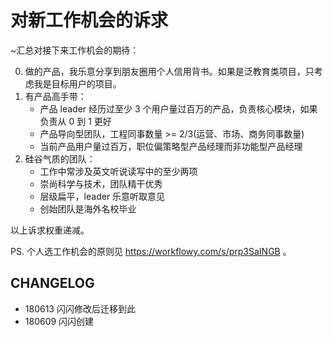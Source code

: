 # 对新工作机会的诉求

~汇总对接下来工作机会的期待：

0. 做的产品，我乐意分享到朋友圈用个人信用背书。如果是泛教育类项目，只考虑我是目标用户的项目。
1. 有产品高手带：
	- 产品 leader 经历过至少 3 个用户量过百万的产品，负责核心模块，如果负责从 0 到 1 更好
	- 产品导向型团队，工程同事数量 >= 2/3(运营、市场、商务同事数量)
	- 当前产品用户量过百万，职位偏策略型产品经理而非功能型产品经理
2. 硅谷气质的团队：
	- 工作中常涉及英文听说读写中的至少两项
	- 崇尚科学与技术，团队精干优秀
	- 层级扁平，leader 乐意听取意见
	- 创始团队是海外名校毕业

以上诉求权重递减。


PS. 个人选工作机会的原则见 https://workflowy.com/s/prp3SaINGB 。

## CHANGELOG 


- 180613 闪闪修改后迁移到此
- 180609 闪闪创建


